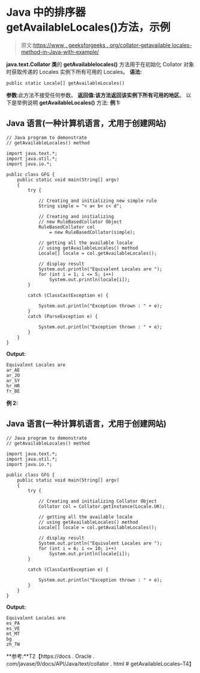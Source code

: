 # Java 中的排序器 getAvailableLocales()方法，示例

> 原文:[https://www . geeksforgeeks . org/collator-getavailable locales-method-in-Java-with-example/](https://www.geeksforgeeks.org/collator-getavailablelocales-method-in-java-with-example/)

**java.text.Collator 类**的 **getAvailablelocales()** 方法用于在初始化 Collator 对象时获取传递的 Locales 实例下所有可用的 Locales。
**语法:**

```
public static Locale[] getAvailableLocales()
```

**参数**:此方法不接受任何参数。
**返回值:**该方法返回该实例下所有可用的**地区**。
以下是举例说明 **getAvailableLocales()** 方法:
**例 1:**

## Java 语言(一种计算机语言，尤用于创建网站)

```
// Java program to demonstrate
// getAvailableLocales() method

import java.text.*;
import java.util.*;
import java.io.*;

public class GFG {
    public static void main(String[] argv)
    {
        try {

            // Creating and initializing new simple rule
            String simple = "< a< b< c< d";

            // Creating and initializing
            // new RuleBasedCollator Object
            RuleBasedCollator col
                = new RuleBasedCollator(simple);

            // getting all the available locale
            // using getAvailableLocales() method
            Locale[] locale = col.getAvailableLocales();

            // display result
            System.out.println("Equivalent Locales are ");
            for (int i = 1; i <= 5; i++)
                System.out.println(locale[i]);
        }

        catch (ClassCastException e) {

            System.out.println("Exception thrown : " + e);
        }
        catch (ParseException e) {

            System.out.println("Exception thrown : " + e);
        }
    }
}
```

**Output:** 

```
Equivalent Locales are 
ar_AE
ar_JO
ar_SY
hr_HR
fr_BE
```

**例 2:**

## Java 语言(一种计算机语言，尤用于创建网站)

```
// Java program to demonstrate
// getAvailableLocales() method

import java.text.*;
import java.util.*;
import java.io.*;

public class GFG {
    public static void main(String[] argv)
    {
        try {

            // Creating and initializing Collator Object
            Collator col = Collator.getInstance(Locale.UK);

            // getting all the available locale
            // using getAvailableLocales() method
            Locale[] locale = col.getAvailableLocales();

            // display result
            System.out.println("Equivalent Locales are ");
            for (int i = 6; i <= 10; i++)
                System.out.println(locale[i]);
        }

        catch (ClassCastException e) {

            System.out.println("Exception thrown : " + e);
        }
    }
}
```

**Output:** 

```
Equivalent Locales are 
es_PA
es_VE
mt_MT
bg
zh_TW
```

**参考:**T2【https://docs . Oracle . com/javase/9/docs/API/Java/text/collator . html # getAvailableLocales–T4】